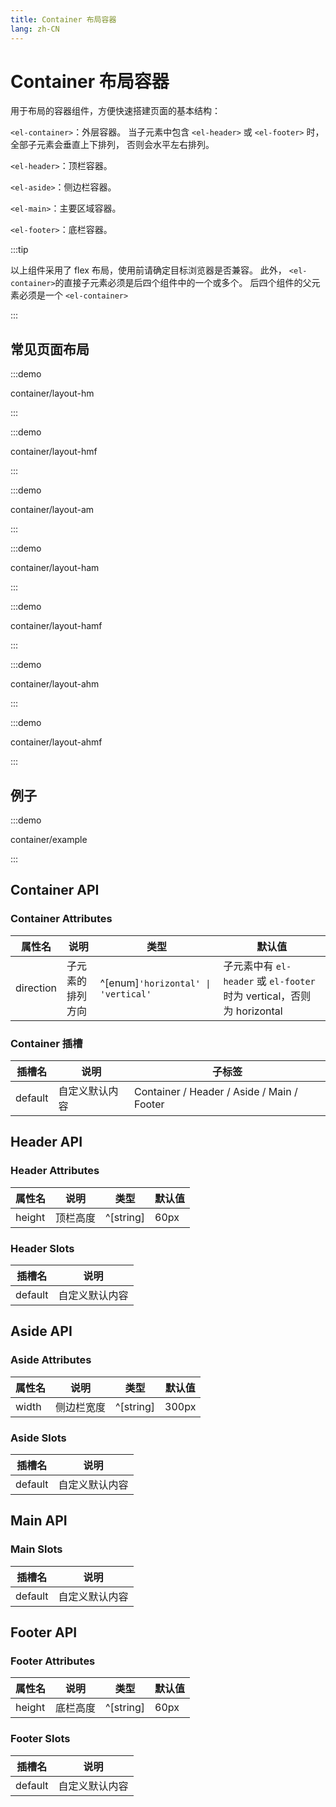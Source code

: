 ```yaml
---
title: Container 布局容器
lang: zh-CN
---
```


# Container 布局容器

用于布局的容器组件，方便快速搭建页面的基本结构：

`<el-container>`：外层容器。 当子元素中包含 `<el-header>` 或 `<el-footer>` 时，全部子元素会垂直上下排列， 否则会水平左右排列。

`<el-header>`：顶栏容器。

`<el-aside>`：侧边栏容器。

`<el-main>`：主要区域容器。

`<el-footer>`：底栏容器。

:::tip

以上组件采用了 flex 布局，使用前请确定目标浏览器是否兼容。 此外， `<el-container>`的直接子元素必须是后四个组件中的一个或多个。 后四个组件的父元素必须是一个 `<el-container>`

:::

## 常见页面布局

<style lang="scss">
@use '../../examples/container/common-layout.scss';
</style>

:::demo

container/layout-hm

:::

:::demo

container/layout-hmf

:::

:::demo

container/layout-am

:::

:::demo

container/layout-ham

:::

:::demo

container/layout-hamf

:::

:::demo

container/layout-ahm

:::

:::demo

container/layout-ahmf

:::

## 例子

:::demo

container/example

:::

## Container API

### Container Attributes

| 属性名       | 说明       | 类型                                   | 默认值                                                        |
| --------- | -------- | ------------------------------------ | ---------------------------------------------------------- |
| direction | 子元素的排列方向 | ^[enum]`'horizontal' \| 'vertical'` | 子元素中有 `el-header` 或 `el-footer` 时为 vertical，否则为 horizontal |

### Container 插槽

| 插槽名     | 说明      | 子标签                                        |
| ------- | ------- | ------------------------------------------ |
| default | 自定义默认内容 | Container / Header / Aside / Main / Footer |

## Header API

### Header Attributes

| 属性名    | 说明   | 类型        | 默认值  |
| ------ | ---- | --------- | ---- |
| height | 顶栏高度 | ^[string] | 60px |

### Header Slots

| 插槽名     | 说明      |
| ------- | ------- |
| default | 自定义默认内容 |

## Aside API

### Aside Attributes

| 属性名   | 说明    | 类型        | 默认值   |
| ----- | ----- | --------- | ----- |
| width | 侧边栏宽度 | ^[string] | 300px |

### Aside Slots

| 插槽名     | 说明      |
| ------- | ------- |
| default | 自定义默认内容 |

## Main API

### Main Slots

| 插槽名     | 说明      |
| ------- | ------- |
| default | 自定义默认内容 |

## Footer API

### Footer Attributes

| 属性名    | 说明   | 类型        | 默认值  |
| ------ | ---- | --------- | ---- |
| height | 底栏高度 | ^[string] | 60px |

### Footer Slots

| 插槽名     | 说明      |
| ------- | ------- |
| default | 自定义默认内容 |
